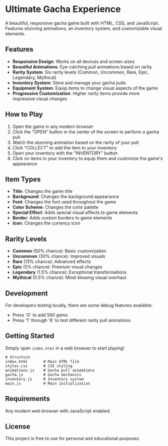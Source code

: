 # Ultimate Gacha Experience

A beautiful, responsive gacha game built with HTML, CSS, and JavaScript. Features stunning animations, an inventory system, and customizable visual elements.

## Features

- **Responsive Design**: Works on all devices and screen sizes
- **Beautiful Animations**: Eye-catching pull animations based on rarity
- **Rarity System**: Six rarity levels (Common, Uncommon, Rare, Epic, Legendary, Mythical)
- **Inventory System**: Store and manage your gacha pulls
- **Equipment System**: Equip items to change visual aspects of the game
- **Progressive Customization**: Higher rarity items provide more impressive visual changes

## How to Play

1. Open the game in any modern browser
2. Click the "OPEN" button in the center of the screen to perform a gacha pull
3. Watch the stunning animation based on the rarity of your pull
4. Click "COLLECT" to add the item to your inventory
5. Open your inventory with the "INVENTORY" button
6. Click on items in your inventory to equip them and customize the game's appearance

## Item Types

- **Title**: Changes the game title
- **Background**: Changes the background appearance
- **Font**: Changes the font used throughout the game
- **Color Scheme**: Changes the color palette
- **Special Effect**: Adds special visual effects to game elements
- **Border**: Adds custom borders to game elements
- **Icon**: Changes the currency icon

## Rarity Levels

- **Common** (50% chance): Basic customization
- **Uncommon** (30% chance): Improved visuals
- **Rare** (13% chance): Advanced effects
- **Epic** (5% chance): Premium visual changes
- **Legendary** (1.5% chance): Exceptional transformations
- **Mythical** (0.5% chance): Mind-blowing visual overhaul

## Development

For developers testing locally, there are some debug features available:
- Press 'G' to add 500 gems
- Press '1' through '6' to test different rarity pull animations

## Getting Started

Simply open `index.html` in a web browser to start playing!

```
# Structure
index.html       # Main HTML file
styles.css       # CSS styling
animations.js    # Gacha pull animations
gacha.js         # Gacha mechanics
inventory.js     # Inventory system
main.js          # Main initialization
```

## Requirements

Any modern web browser with JavaScript enabled.

## License

This project is free to use for personal and educational purposes. 
